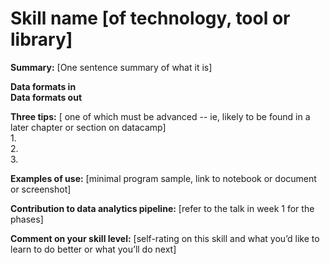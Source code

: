 # Skill name [of technology, tool or library]

**Summary:** [One sentence summary of what it is]

**Data formats in**  
**Data formats out**  

**Three tips:**  [ one of which must be advanced -- ie, likely to be found in a later chapter or section on datacamp]  
1.  
2.  
3.  

**Examples of use:** [minimal program sample, link to notebook or document or screenshot]  

**Contribution to data analytics pipeline:** [refer to the talk in week 1 for the phases]

**Comment on your skill level:** [self-rating on this skill and what you’d like to learn to do better or what you’ll do next]
